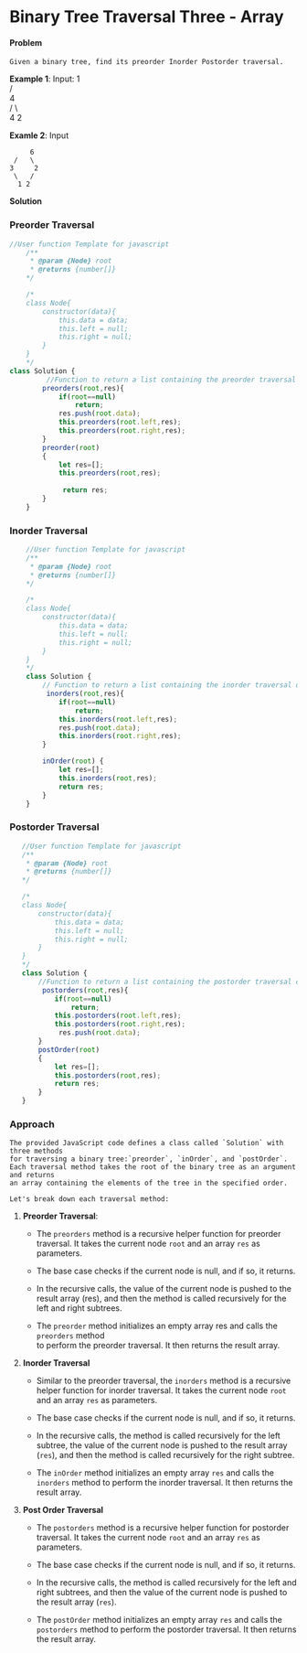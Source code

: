 # Binary Tree Traversal Three - Array
#### Problem
    Given a binary tree, find its preorder Inorder Postorder traversal.  
**Example 1**:
    Input:
            1      
          /          
        4    
      /    \   
    4       2

**Examle 2**:
    Input
    
         6
     /   \
    3     2
     \   / 
      1 2        
 
 **Solution** 
### Preorder Traversal
```javascript  
//User function Template for javascript
    /**
     * @param {Node} root
     * @returns {number[]}
    */

    /*
    class Node{
        constructor(data){
            this.data = data;
            this.left = null;
            this.right = null;
        }
    }
    */   
class Solution {
         //Function to return a list containing the preorder traversal of the tree.
        preorders(root,res){
            if(root==null)
                return;
            res.push(root.data);
            this.preorders(root.left,res);
            this.preorders(root.right,res);
        }
        preorder(root)
        {
            let res=[];
            this.preorders(root,res);
        
             return res;
        }
    }
```
 
### Inorder Traversal
```javascript  
    //User function Template for javascript
    /**
     * @param {Node} root
     * @returns {number[]}
    */

    /*
    class Node{
        constructor(data){
            this.data = data;
            this.left = null;
            this.right = null;
        }
    }
    */   
    class Solution {
        // Function to return a list containing the inorder traversal of the tree.
         inorders(root,res){
            if(root==null)
                return;
            this.inorders(root.left,res);    
            res.push(root.data);
            this.inorders(root.right,res);
        }

        inOrder(root) {
            let res=[];
            this.inorders(root,res);
            return res;
        }
    } 
 ```

 ### Postorder Traversal
 ```javascript       
    //User function Template for javascript
    /**
     * @param {Node} root
     * @returns {number[]}
    */

    /*
    class Node{
        constructor(data){
            this.data = data;
            this.left = null;
            this.right = null;
        }
    }
    */   
    class Solution {
        //Function to return a list containing the postorder traversal of the tree.
         postorders(root,res){
            if(root==null)
                return;
            this.postorders(root.left,res);    
            this.postorders(root.right,res);
             res.push(root.data);
        }
        postOrder(root)
        {
            let res=[];
            this.postorders(root,res);
            return res;
        }
    }
```
### Approach
    The provided JavaScript code defines a class called `Solution` with three methods 
    for traversing a binary tree:`preorder`, `inOrder`, and `postOrder`. 
    Each traversal method takes the root of the binary tree as an argument and returns
    an array containing the elements of the tree in the specified order.

    Let's break down each traversal method:
    
1. **Preorder Traversal**:
       
    - The `preorders` method is a recursive helper function for preorder traversal. 
            It takes the current node `root` and an array `res` as parameters.
    
    - The base case checks if the current node is null, and if so, it returns.
    
    - In the recursive calls, the value of the current node is pushed to the result array (res),
         and then the method is called recursively for the left and right subtrees.
    
    - The `preorder` method initializes an empty array res and calls the `preorders` method  
        to perform the preorder traversal. It then returns the result array.

2. **Inorder Traversal**
       
    - Similar to the preorder traversal, the `inorders` method is a recursive helper function
         for inorder traversal. It takes the current node `root` and an array `res` as parameters.
    
    - The base case checks if the current node is null, and if so, it returns.
    
    - In the recursive calls, the method is called recursively for the left subtree, 
        the value of the current node is pushed to the result array (`res`), and then the
         method is called recursively for the right subtree.
    
    - The `inOrder` method initializes an empty array `res` and calls the `inorders` method 
        to perform the inorder traversal. It then returns the result array.

3. **Post Order Traversal** 
        
    - The `postorders` method is a recursive helper function for postorder traversal. 
        It takes the current node `root` and an array `res` as parameters.
   
    - The base case checks if the current node is null, and if so, it returns.
   
    - In the recursive calls, the method is called recursively for the left and right subtrees,
         and then the value of the current node is pushed to the result array (`res`).
   
    - The `postOrder` method initializes an empty array `res` and calls the `postorders` method 
        to perform the postorder traversal. It then returns the result array.   

